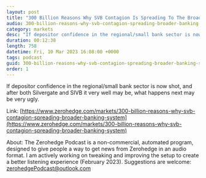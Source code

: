 ```yaml
---
layout: post
title: "300 Billion Reasons Why SVB Contagion Is Spreading To The Broader Banking System"
audio: 300-billion-reasons-why-svb-contagion-spreading-broader-banking-system-0
category: markets
desc: "If depositor confidence in the regional/small bank sector is now shot, and after both Silvergate and SIVB it very well may be, what happens next may be very ugly."
duration: 00:12:38
length: 758
datetime: Fri, 10 Mar 2023 16:08:00 +0000
tags: podcast
guid: 300-billion-reasons-why-svb-contagion-spreading-broader-banking-system-0
order: 1
---
```

If depositor confidence in the regional/small bank sector is now shot, and after both Silvergate and SIVB it very well may be, what happens next may be very ugly.

Link: [https://www.zerohedge.com/markets/300-billion-reasons-why-svb-contagion-spreading-broader-banking-system](https://www.zerohedge.com/markets/300-billion-reasons-why-svb-contagion-spreading-broader-banking-system)

About: The Zerohedge Podcast is a non-commercial, automated program, designed to give people a way to get news from Zerohedge in an audio format.  I am actively working on tweaking and improving the setup to create a better listening experience (February 2023).  Suggestions are welcome: [zerohedgePodcast@outlook.com](mailto:zerohedgePodcast@outlook.com)